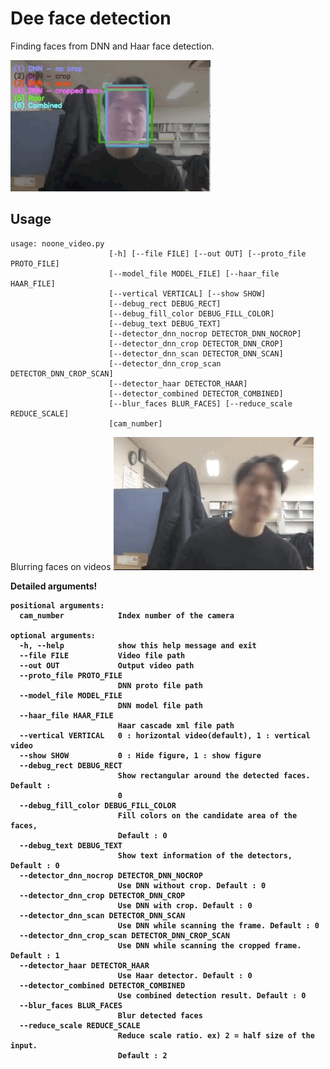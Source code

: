 # Dee face detection
Finding faces from DNN and Haar face detection. <br />

<img src="intro01.gif" >


## Usage
    usage: noone_video.py 
                          [-h] [--file FILE] [--out OUT] [--proto_file PROTO_FILE]
                          [--model_file MODEL_FILE] [--haar_file HAAR_FILE]
                          [--vertical VERTICAL] [--show SHOW]
                          [--debug_rect DEBUG_RECT]
                          [--debug_fill_color DEBUG_FILL_COLOR]
                          [--debug_text DEBUG_TEXT]
                          [--detector_dnn_nocrop DETECTOR_DNN_NOCROP]
                          [--detector_dnn_crop DETECTOR_DNN_CROP]
                          [--detector_dnn_scan DETECTOR_DNN_SCAN]
                          [--detector_dnn_crop_scan DETECTOR_DNN_CROP_SCAN]
                          [--detector_haar DETECTOR_HAAR]
                          [--detector_combined DETECTOR_COMBINED]
                          [--blur_faces BLUR_FACES] [--reduce_scale REDUCE_SCALE]
                          [cam_number]


Blurring faces on videos
<img src="intro02.gif">


<b>Detailed arguments!<b/>
    
    positional arguments:
      cam_number            Index number of the camera
    
    optional arguments:
      -h, --help            show this help message and exit
      --file FILE           Video file path
      --out OUT             Output video path
      --proto_file PROTO_FILE
                            DNN proto file path
      --model_file MODEL_FILE
                            DNN model file path
      --haar_file HAAR_FILE
                            Haar cascade xml file path
      --vertical VERTICAL   0 : horizontal video(default), 1 : vertical video
      --show SHOW           0 : Hide figure, 1 : show figure
      --debug_rect DEBUG_RECT
                            Show rectangular around the detected faces. Default :
                            0
      --debug_fill_color DEBUG_FILL_COLOR
                            Fill colors on the candidate area of the faces,
                            Default : 0
      --debug_text DEBUG_TEXT
                            Show text information of the detectors, Default : 0
      --detector_dnn_nocrop DETECTOR_DNN_NOCROP
                            Use DNN without crop. Default : 0
      --detector_dnn_crop DETECTOR_DNN_CROP
                            Use DNN with crop. Default : 0
      --detector_dnn_scan DETECTOR_DNN_SCAN
                            Use DNN while scanning the frame. Default : 0
      --detector_dnn_crop_scan DETECTOR_DNN_CROP_SCAN
                            Use DNN while scanning the cropped frame. Default : 1
      --detector_haar DETECTOR_HAAR
                            Use Haar detector. Default : 0
      --detector_combined DETECTOR_COMBINED
                            Use combined detection result. Default : 0
      --blur_faces BLUR_FACES
                            Blur detected faces
      --reduce_scale REDUCE_SCALE
                            Reduce scale ratio. ex) 2 = half size of the input.
                            Default : 2
                            